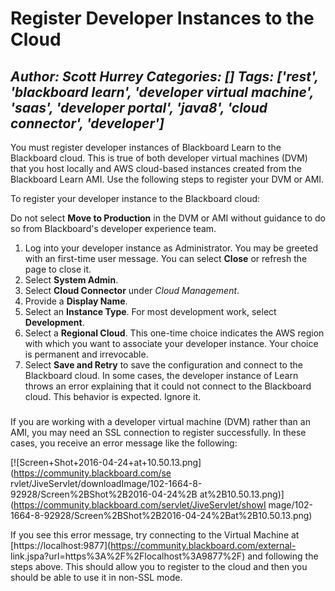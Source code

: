 # Register Developer Instances to the Cloud
*Author: Scott Hurrey*
*Categories: []*
*Tags: ['rest', 'blackboard learn', 'developer virtual machine', 'saas', 'developer portal', 'java8', 'cloud connector', 'developer']*
---
You must register developer instances of Blackboard Learn to the Blackboard
cloud. This is true of both developer virtual machines (DVM) that you host
locally and AWS cloud-based instances created from the Blackboard Learn AMI.
Use the following steps to register your DVM or AMI.

To register your developer instance to the Blackboard cloud:

Do not select **Move to Production** in the DVM or AMI without guidance to do
so from Blackboard's developer experience team.

  1. Log into your developer instance as Administrator. You may be greeted with an first-time user message. You can select **Close** or refresh the page to close it.
  2. Select **System Admin**.
  3. Select **Cloud Connector** under _Cloud Management_.
  4. Provide a **Display Name**.
  5. Select an **Instance Type**. For most development work, select **Development**.
  6. Select a **Regional Cloud**. This one-time choice indicates the AWS region with which you want to associate your developer instance. Your choice is permanent and irrevocable.
  7. Select **Save and Retry** to save the configuration and connect to the Blackboard cloud. In some cases, the developer instance of Learn throws an error explaining that it could not connect to the Blackboard cloud. This behavior is expected. Ignore it.

###

If you are working with a developer virtual machine (DVM) rather than an AMI,
you may need an SSL connection to register successfully. In these cases, you
receive an error message like the following:

[![Screen+Shot+2016-04-24+at+10.50.13.png](https://community.blackboard.com/se
rvlet/JiveServlet/downloadImage/102-1664-8-92928/Screen%2BShot%2B2016-04-24%2B
at%2B10.50.13.png)](https://community.blackboard.com/servlet/JiveServlet/showI
mage/102-1664-8-92928/Screen%2BShot%2B2016-04-24%2Bat%2B10.50.13.png)

If you see this error message, try connecting to the Virtual Machine at
[https://localhost:9877](https://community.blackboard.com/external-
link.jspa?url=https%3A%2F%2Flocalhost%3A9877%2F) and following the steps
above. This should allow you to register to the cloud and then you should be
able to use it in non-SSL mode.

